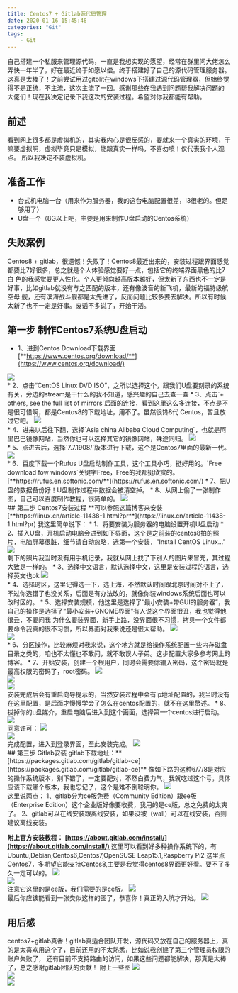 ```yaml
---
title: Centos7 + Gitlab源代码管理
date: 2020-01-16 15:45:46
categories: "Git"
tags:
	- Git
---
```

自己搭建一个私服来管理源代码，一直是我想实现的愿望，经常在群里问大佬怎么弄快一年半了，好在最近终于如愿以偿。终于搭建好了自己的源代码管理服务器。
这真是太棒了！之前尝试用过gitblit在windows下搭建过源代码管理器，但始终觉得不是正统，不主流，这次主流了一回。感谢那些在我遇到问题帮我解决问题的
大佬们！现在我决定记录下我这次的安装过程。希望对你我都能有帮助。
<!-- more -->
## 前述
看到网上很多都是虚拟机的，其实我内心是很反感的，要就来一个真实的环境，干嘛要虚拟啊，虚拟毕竟只是模拟，能跟真实一样吗，不喜勿喷！仅代表我个人观点。
所以我决定不装虚拟机。
## 准备工作
* 台式机电脑一台（用来作为服务器，我的这台电脑配置很差，i3很老的。但足够用了）
* U盘一个（8G以上吧，主要是用来制作U盘启动的Centos系统）
## 失败案例
Centos8 + gitlab，很遗憾！失败了！Centos8最近出来的，安装过程跟界面感觉都要比7好很多，总之就是个人体验感觉要好一点，包括它的终端界面黑色的比7白
色的我感觉要更人性化。个人更倾向越高版本越好，但太新了东西也不一定是好事，比如gitlab就没有与之匹配的版本，还有像波音的新飞机，最新的福特级航空母
舰，还有滨海战斗舰都是太先进了，反而问题比较多要去解决。所以有时候太新了也不一定是好事。废话不多说了，开始干活。
## 第一步 制作Centos7系统U盘启动
* 1、进到Centos Download下载界面[**https://www.centos.org/download/**](https://www.centos.org/download/)
<image src="../image/sys/gitlab/centos.png">
<br/>
* 2、点击“CentOS Linux DVD ISO”，之所以选择这个，跟我们U盘要刻录的系统有关，旁边的stream是干什么的我不知道，感兴趣的自己去查一查
* 3、点击`+ others, see the full list of mirrors`后面的连接，看到这里这么多连接，不点是不是很可惜啊，都是Centos8的下载地址，用不了。虽然很馋8代
	Centos，暂且放过它吧。
<image src="../image/sys/gitlab/centos1.png">
<br/>
* 4、进来以后往下翻，选择`Asia china Alibaba Cloud Computing`，也就是阿里巴巴镜像网站，当然你也可以选择其它的镜像网站，殊途同归。
<image src="../image/sys/gitlab/centos2.png">
<br/>
* 5、点进去后，选择`7.7.1908/`版本进行下载，这个是Centos7里面的最新一代。
<image src="../image/sys/gitlab/centos3.png">
<br/>
* 6、百度下载一个Rufus U盘启动制作工具，这个工具小巧，挺好用的。`Free download fow windows`关键字Free，Free的我都挺欣赏的。
	[**https://rufus.en.softonic.com/**](https://rufus.en.softonic.com/)
* 7、把U盘的数据备份好！U盘制作过程中数据会被清空掉。
* 8、从网上偷了一张制作图，自己可以百度制作教程，很简单的。
<image src="../image/sys/gitlab/centos4.png">
<br/>
## 第二步 Centos7安装过程
**可以参照这篇博客来安装[**https://linux.cn/article-11438-1.html?pr**](https://linux.cn/article-11438-1.html?pr)
我这里简单说下：
* 1、将要安装为服务器的电脑设置开机U盘启动
* 2、插入U盘，开机启动电脑会进到如下界面，这个是之前装的centos8拍的照片，电脑屏幕很脏，细节请自动忽略，选第一个安装，"Install CentOS Linux..."
<image src="../image/sys/gitlab/centos5.png">
<br/>
	剩下的照片我当时没有用手机记录，我就从网上找了下别人的图片来冒充，其过程大致是一样的。
* 3、选择中文语言，默认选择中文，这里是安装过程的语言，选择英文也ok
<image src="../image/sys/gitlab/centos6.png">
<br/>
* 4、选择时区，这里记得选一下，选上海，不然默认时间跟北京时间对不上了，不过你选错了也没关系，后面是有办法改的，就像你装windows系统后面也可以改时区的。
* 5、选择安装规模，他这里是选择了“最小安装+带GUI的服务器”，我自己的操作是选择了“最小安装+GNOME界面”有人说这个界面很丑，我也觉得他很丑，不要问我
	为什么要装界面，新手上路，没界面很不习惯，拷贝一个文件都要命令我真的很不习惯，所以界面对我来说还是很大帮助。
<image src="../image/sys/gitlab/centos8.png">
<br/>
<image src="../image/sys/gitlab/centos9.png">
<br/>
* 6、分区操作，比较麻烦对我来说，这个地方就是给操作系统配置一些内存磁盘目录之类的，咱也不太懂也不敢问，就不敢误人子弟。这步配置大家多参考网上的博客。
* 7、开始安装，创建一个根用户，同时会需要你输入密码，这个密码就是最高权限的密码了，root密码。
<image src="../image/sys/gitlab/centos10.png">
<br/>
<image src="../image/sys/gitlab/centos11.png">
<br/>
<image src="../image/sys/gitlab/centos12.png">
<br/>
	安装完成后会有重启向导提示的，当然安装过程中会有ip地址配置的，我当时没有在这里配置，是后面才慢慢学会了怎么在centos配置的，就不在这里赘述。
* 8、拔掉你的u盘媒介，重启电脑后进入到这个画面，选择第一个centos进行启动。
<image src="../image/sys/gitlab/centos13.png">
<br/>
	同意许可：
<image src="../image/sys/gitlab/centos14.png">
<br/>
<image src="../image/sys/gitlab/centos15.png">
<br/>
	完成配置，进入到登录界面，至此安装完成。
<image src="../image/sys/gitlab/centos16.png">
<br/>
## 第三步 Gitlab安装
gitlab下载地址：**[https://packages.gitlab.com/gitlab/gitlab-ce](https://packages.gitlab.com/gitlab/gitlab-ce)**
像如下路的这种6/7/8是对应的操作系统版本，别下错了，一定要配对，不然白费力气，我就吃过这个亏，具体应该下载哪个版本，我也忘记了，这个是难不倒聪明你。
<image src="../image/sys/gitlab/centos20.png">
<br/>
这里说两点：
1、gitlab分为ce版免费（Community Edition）跟ee版（Enterprise Edition）这个企业版好像要收费，我用的是ce版，总之免费的太爽了。
2、gitlab可以在线安装跟离线安装，如果没被（wall）可以在线安装，否则建议离线安装。

**附上官方安装教程：**
**[https://about.gitlab.com/install/](https://about.gitlab.com/install/)**
这里可以看到好多种操作系统下的，有Ubuntu,Debian,Centos6,Centos7,OpenSUSE Leap15.1,Raspberry Pi2
这里点Centos7，多期望它能支持Centos8,主要是我觉得centos8界面更好看。要不了多久一定可以的。
<image src="../image/sys/gitlab/centos21.png">
<br/>
<image src="../image/sys/gitlab/centos22.png">
<br/>
注意它这里的是ee版，我们需要的是ce版。
<image src="../image/sys/gitlab/centos23.png">
<br/>
最后你应该能看到一张类似这样的图了，恭喜你！真正的入坑才开始。
<image src="../image/sys/gitlab/centos24.png">
<br/>
## 用后感
centos7+gitlab真香！gitlab真适合团队开发，源代码又放在自己的服务器上，真的是太喜欢用这个了，目前还用的不太熟悉，比如说我创建了第三个管理员权限的账户失败了，
还有目前不支持路由的访问，如果这些问题都能解决，那真是太棒了，总之感谢gitlab团队的贡献！
附上一些图
<image src="../image/sys/gitlab/centos25.jpg">
<br/>
<image src="../image/sys/gitlab/centos26.jpg">
<br/>
<image src="../image/sys/gitlab/centos27.png">


















